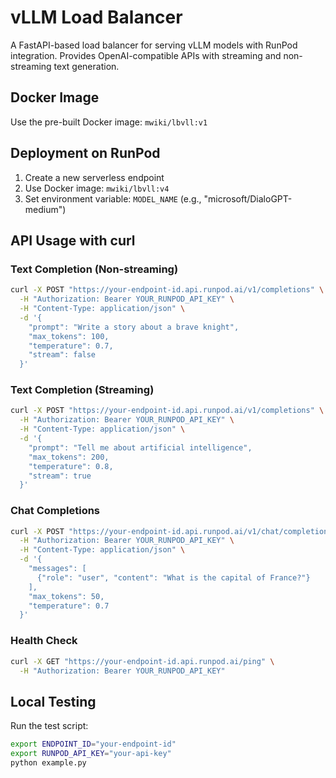 # vLLM Load Balancer

A FastAPI-based load balancer for serving vLLM models with RunPod integration. Provides OpenAI-compatible APIs with streaming and non-streaming text generation.

## Docker Image

Use the pre-built Docker image: `mwiki/lbvll:v1`

## Deployment on RunPod

1. Create a new serverless endpoint
2. Use Docker image: `mwiki/lbvll:v4`
3. Set environment variable: `MODEL_NAME` (e.g., "microsoft/DialoGPT-medium")

## API Usage with curl

### Text Completion (Non-streaming)

```bash
curl -X POST "https://your-endpoint-id.api.runpod.ai/v1/completions" \
  -H "Authorization: Bearer YOUR_RUNPOD_API_KEY" \
  -H "Content-Type: application/json" \
  -d '{
    "prompt": "Write a story about a brave knight",
    "max_tokens": 100,
    "temperature": 0.7,
    "stream": false
  }'
```

### Text Completion (Streaming)

```bash
curl -X POST "https://your-endpoint-id.api.runpod.ai/v1/completions" \
  -H "Authorization: Bearer YOUR_RUNPOD_API_KEY" \
  -H "Content-Type: application/json" \
  -d '{
    "prompt": "Tell me about artificial intelligence",
    "max_tokens": 200,
    "temperature": 0.8,
    "stream": true
  }'
```

### Chat Completions

```bash
curl -X POST "https://your-endpoint-id.api.runpod.ai/v1/chat/completions" \
  -H "Authorization: Bearer YOUR_RUNPOD_API_KEY" \
  -H "Content-Type: application/json" \
  -d '{
    "messages": [
      {"role": "user", "content": "What is the capital of France?"}
    ],
    "max_tokens": 50,
    "temperature": 0.7
  }'
```

### Health Check

```bash
curl -X GET "https://your-endpoint-id.api.runpod.ai/ping" \
  -H "Authorization: Bearer YOUR_RUNPOD_API_KEY"
```

## Local Testing

Run the test script:
```bash
export ENDPOINT_ID="your-endpoint-id"
export RUNPOD_API_KEY="your-api-key"
python example.py
```